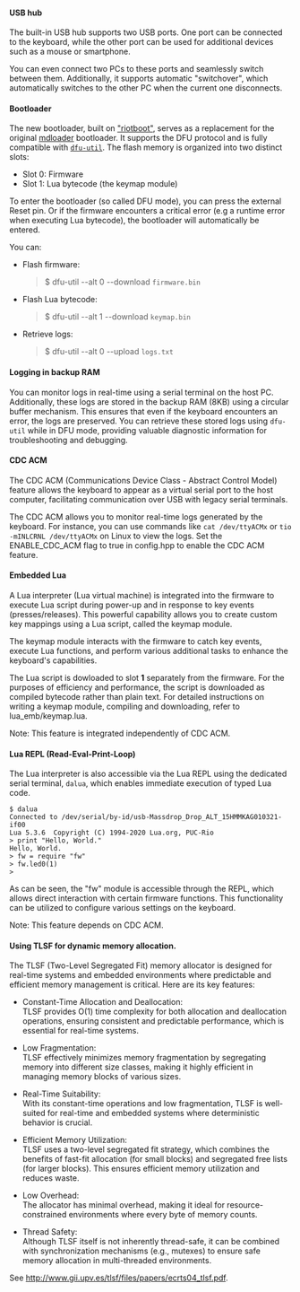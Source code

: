 #### USB hub
The built-in USB hub supports two USB ports. One port can be connected to the keyboard, while the other port can be used for additional devices such as a mouse or smartphone. 

You can even connect two PCs to these ports and seamlessly switch between them. Additionally, it supports automatic "switchover", which automatically switches to the other PC when the current one disconnects.

#### Bootloader
The new bootloader, built on ["riotboot"](https://api.riot-os.org/group__bootloader__riotboot.html), serves as a replacement for the original [mdloader](https://github.com/Massdrop/mdloader) bootloader. It supports the DFU protocol and is fully compatible with [`dfu-util`](https://dfu-util.sourceforge.net/). The flash memory is organized into two distinct slots:
- Slot 0: Firmware
- Slot 1: Lua bytecode (the keymap module)

To enter the bootloader (so called DFU mode), you can press the external Reset pin. Or if the firmware encounters a critical error (e.g a runtime error when executing Lua bytecode), the bootloader will automatically be entered.

You can:
- Flash firmware:
  > $ dfu-util --alt 0 --download `firmware.bin`
- Flash Lua bytecode:
  > $ dfu-util --alt 1 --download `keymap.bin`
- Retrieve logs:
  > $ dfu-util --alt 0 --upload `logs.txt`

#### Logging in backup RAM
You can monitor logs in real-time using a serial terminal on the host PC. Additionally, these logs are stored in the backup RAM (8KB) using a circular buffer mechanism. This ensures that even if the keyboard encounters an error, the logs are preserved. You can retrieve these stored logs using `dfu-util` while in DFU mode, providing valuable diagnostic information for troubleshooting and debugging.

#### CDC ACM
The CDC ACM (Communications Device Class - Abstract Control Model) feature allows the keyboard to appear as a virtual serial port to the host computer, facilitating communication over USB with legacy serial terminals.

The CDC ACM allows you to monitor real-time logs generated by the keyboard. For instance, you can use commands like `cat /dev/ttyACMx` or `tio -mINLCRNL /dev/ttyACMx` on Linux to view the logs. Set the ENABLE_CDC_ACM flag to true in config.hpp to enable the CDC ACM feature.

#### Embedded Lua
A Lua interpreter (Lua virtual machine) is integrated into the firmware to execute Lua script during power-up and in response to key events (presses/releases). This powerful capability allows you to create custom key mappings using a Lua script, called the keymap module.

The keymap module interacts with the firmware to catch key events, execute Lua functions, and perform various additional tasks to enhance the keyboard's capabilities.

The Lua script is dowloaded to slot **1** separately from the firmware. For the purposes of efficiency and performance, the script is downloaded as compiled bytecode rather than plain text. For detailed instructions on writing a keymap module, compiling and downloading, refer to lua_emb/keymap.lua.

Note: This feature is integrated independently of CDC ACM.

#### Lua REPL (Read-Eval-Print-Loop)
The Lua interpreter is also accessible via the Lua REPL using the dedicated serial terminal, `dalua`, which enables immediate execution of typed Lua code.
```
$ dalua
Connected to /dev/serial/by-id/usb-Massdrop_Drop_ALT_15HMMKAG010321-if00
Lua 5.3.6  Copyright (C) 1994-2020 Lua.org, PUC-Rio
> print "Hello, World."
Hello, World.
> fw = require "fw"
> fw.led0(1)
> 
```

As can be seen, the "fw" module is accessible through the REPL, which allows direct interaction with certain firmware functions. This functionality can be utilized to configure various settings on the keyboard.

Note: This feature depends on CDC ACM.

#### Using TLSF for dynamic memory allocation.

The TLSF (Two-Level Segregated Fit) memory allocator is designed for real-time systems and embedded environments where predictable and efficient memory management is critical. Here are its key features:

* Constant-Time Allocation and Deallocation:  
TLSF provides O(1) time complexity for both allocation and deallocation operations, ensuring consistent and predictable performance, which is essential for real-time systems.

* Low Fragmentation:  
TLSF effectively minimizes memory fragmentation by segregating memory into different size classes, making it highly efficient in managing memory blocks of various sizes.

* Real-Time Suitability:  
With its constant-time operations and low fragmentation, TLSF is well-suited for real-time and embedded systems where deterministic behavior is crucial.

* Efficient Memory Utilization:  
TLSF uses a two-level segregated fit strategy, which combines the benefits of fast-fit allocation (for small blocks) and segregated free lists (for larger blocks). This ensures efficient memory utilization and reduces waste.

* Low Overhead:  
The allocator has minimal overhead, making it ideal for resource-constrained environments where every byte of memory counts.

* Thread Safety:  
Although TLSF itself is not inherently thread-safe, it can be combined with synchronization mechanisms (e.g., mutexes) to ensure safe memory allocation in multi-threaded environments.

See http://www.gii.upv.es/tlsf/files/papers/ecrts04_tlsf.pdf.
